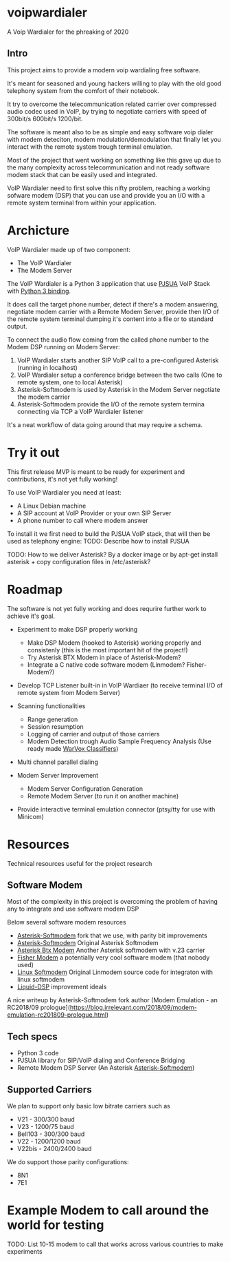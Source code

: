 # voipwardialer
A Voip Wardialer for the phreaking of 2020

## Intro
This project aims to provide a modern voip wardialing free software.

It's meant for seasoned and young hackers willing to play with the old good telephony system from the comfort of their notebook.

It try to overcome the telecommunication related carrier over compressed audio codec used in VoIP, by trying to negotiate carriers with speed of 300bit/s 600bit/s 1200/bit. 

The software is meant also to be as simple and easy software voip dialer with modem deteciton, modem modulation/demodulation that finally let you interact with the remote system trough terminal emulation.

Most of the project that went working on something like this gave up due to the many complexity across telecommunication and not ready software modem stack that can be easily used and integrated.

VoIP Wardialer need to first solve this nifty problem, reaching a working sofware modem (DSP) that you can use and provide you an I/O with a remote system terminal from within your application.

# Archicture
VoIP Wardialer made up of two component:
- The VoIP Wardialer
- The Modem Server

The VoIP Wardialer is a Python 3 application that use [PJSUA](https://www.pjsip.org/pjsua.htm) VoIP Stack with [Python 3 binding](https://github.com/mgwilliams/python3-pjsip).

It does call the target phone number,  detect if there's a modem answering, negotiate modem carrier with a Remote Modem Server, provide then I/O of the remote system terminal dumping it's content into a file or to standard output.

To connect the audio flow coming from the called phone number to the Modem DSP running on Modem Server:

1. VoIP Wardialer starts another SIP VoIP call to a pre-configured Asterisk (running in localhost)
2. VoIP Wardialer setup a conference bridge between the two calls (One to remote system, one to local Asterisk)
3. Asterisk-Softmodem is used by Asterisk in the Modem Server negotiate the modem carrier
4. Asterisk-Softmodem provide the I/O of the remote system termina connecting via TCP a VoIP Wardialer listener

It's a neat workflow of data going around that may require a schema.

# Try it out
This first release MVP is meant to be ready for experiment and contributions, it's not yet fully working!

To use VoIP Wardialer you need at least:
* A Linux Debian machine
* A SIP account at VoIP Provider or your own SIP Server
* A phone number to call where modem answer

To install it we first need to build the PJSUA VoIP stack, that will then be used as telephony engine:
TODO: Describe how to install PJSUA


TODO: How to we deliver Asterisk? By a docker image or by apt-get install asterisk + copy configuration files in /etc/asterisk?

# Roadmap

The software is not yet fully working and does requrire further work to achieve it's goal. 

* Experiment to make DSP properly working
  * Make DSP Modem (hooked to Asterisk) working properly and consistenly (this is the most important hit of the project!)
  * Try Asterisk BTX Modem in place of Asterisk-Modem?
  * Integrate a C native code software modem (Linmodem? Fisher-Modem?)

* Develop TCP Listener built-in in VoIP Wardiaer (to receive terminal I/O of remote system from Modem Server)
  
* Scanning functionalities 
  * Range generation
  * Session resumption
  * Logging of carrier and output of those carriers
  * Modem Detection trough Audio Sample Frequency Analysis (Use ready made [WarVox Classifiers](https://github.com/rapid7/warvox/blob/master/config/classifiers/01.default.rb))
* Multi channel parallel dialing

* Modem Server Improvement
  * Modem Server Configuration Generation
  * Remote Modem Server (to run it on another machine)

* Provide interactive terminal emulation connector (ptsy/tty for use with Minicom)

# Resources
Technical resources useful for the project research 

## Software Modem
Most of the complexity in this project is overcoming the problem of having any to integrate and use software modem DSP

Below several software modem resources
* [Asterisk-Softmodem](https://github.com/irrelevantdotcom/asterisk-Softmodem) fork that we use, with parity bit improvements
* [Asterisk-Softmodem](https://github.com/proquar/asterisk-Softmodem) Original Asterisk Softmodem
* [Asterisk Btx Modem](https://github.com/Casandro/btx_modem) Another Asterisk softmodem with v.23 carrier
* [Fisher Modem](https://github.com/randyrossi/fisher-modem) a potentially very cool software modem (that nobody used)
* [Linux Softmodem](https://bellard.org/linmodem/) Original Linmodem source code for integraton with linux softmodem
* [Liquid-DSP](https://github.com/jgaeddert/liquid-dsp/issues/119) improvement ideals

A nice writeup by Asterisk-Softmodem fork author  (Modem Emulation - an RC2018/09 prologue](https://blog.irrelevant.com/2018/09/modem-emulation-rc201809-prologue.html) 


## Tech specs
* Python 3 code
* PJSUA library for SIP/VoIP dialing and Conference Bridging
* Remote Modem DSP Server (An Asterisk [Asterisk-Softmodem](https://github.com/irrelevantdotcom/asterisk-Softmodem))

## Supported Carriers
We plan to support only basic low bitrate carriers such as

* V21        - 300/300 baud 
* V23        - 1200/75 baud 
* Bell103    - 300/300 baud 
* V22        - 1200/1200 baud 
* V22bis     - 2400/2400 baud

We do support those parity configurations:
* 8N1
* 7E1


# Example Modem to call around the world for testing
TODO: List 10-15 modem to call that works across various countries to make experiments
